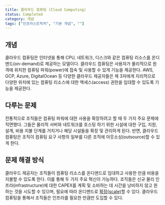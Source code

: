 ```yaml
---
title: 클라우드 컴퓨팅 (Cloud Computing)
status: Completed
category: 개념
tags: ["인프라스트럭처", "기본 개념", ""]
---
```


## 개념

클라우드 컴퓨팅은 인터넷을 통해 CPU, 네트워크, 디스크와 같은 컴퓨팅 리소스를 온디맨드(on-demand)로 제공하는 모델이다. 
클라우드 컴퓨팅은 사용자가 물리적으로 원격에 위치한 컴퓨팅 파워(power)에 접속 및 사용할 수 있게 기능을 제공한다. 
AWS, GCP, Azure, DigitalOcean 등 다양한 클라우드 제공자들은 제 3자에게 
지리적으로 다양한 위치에 있는 컴퓨팅 리소스에 대한 액세스(access) 권한을 임대할 수 있도록 기능을 제공한다.

## 다루는 문제

전통적으로 조직들은 컴퓨팅 파워에 대한 사용을 확장하려고 할 때 두 가지 주요 문제에 직면했다. 
그들은 물리적 서버와 네트워크를 호스팅 하기 위한 시설에 대한 구입, 지원, 설계, 비용 지불 단계를 거치거나 해당 시설들을 확장 및 관리하게 된다. 
반면, 클라우드 컴퓨팅은 조직이 컴퓨팅 요구 사항의 일부를 다른 조직에 아웃소싱(outsource)할 수 있게 한다.

## 문제 해결 방식

클라우드 제공자는 조직들이 컴퓨팅 리소스를 온디맨드로 임대하고 사용한 만큼 비용을 지불할 수 있도록 한다. 
이를 통해 두 가지 주요 혁신이 가능하다. 
조직들은 신규 물리 인프라(infrastructure)에 대한 CAPEX를 계획 및 소비하는 데 시간을 낭비하지 않고 원하는 것을 시도할 수 있으며, 
필요에 따라 온디맨드로 [확장(scale)](/scalability/)할 수 있다. 
클라우드 컴퓨팅을 통해서 조직들은 인프라를 필요한 만큼만 도입할 수 있다.
